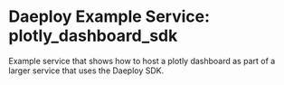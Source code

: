 # Daeploy Example Service: plotly_dashboard_sdk

Example service that shows how to host a plotly dashboard as part of a larger service that uses the Daeploy SDK.
